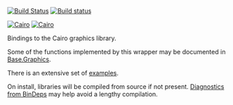 [![Build Status](https://travis-ci.org/JuliaGraphics/Cairo.jl.svg)](https://travis-ci.org/JuliaGraphics/Cairo.jl)
[![Build status](https://ci.appveyor.com/api/projects/status/mpuhyoy9ew187f08/branch/master?svg=true)](https://ci.appveyor.com/project/tkelman/cairo-jl/branch/master)

[![Cairo](http://pkg.julialang.org/badges/Cairo_0.3.svg)](http://pkg.julialang.org/?pkg=Cairo&ver=0.3)
[![Cairo](http://pkg.julialang.org/badges/Cairo_0.4.svg)](http://pkg.julialang.org/?pkg=Cairo&ver=0.4)

Bindings to the Cairo graphics library.

Some of the functions implemented by this wrapper may be documented in [Base.Graphics](http://docs.julialang.org/en/release-0.3/stdlib/graphics/).

There is an extensive set of [examples](samples/Samples.md).

On install, libraries will be compiled from source if not present.  [Diagnostics from BinDeps](https://github.com/JuliaLang/BinDeps.jl#diagnostics) may help avoid a lengthy compilation.
